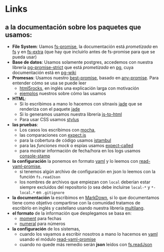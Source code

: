 # Links

## a la documentación sobre los paquetes que usamos:

 * **File System**: Uamos [fs-promise](https://www.npmjs.com/package/fs-promise), 
 la documentación está *prometizada* en [fs](https://nodejs.org/api/fs.html) 
 y en [fs-extra](https://www.npmjs.com/package/fs-extra) (que hay que incluirlo antes de fs-promise para que se pueda usar)
 * **Base de datos**: Usamos solamente postgres, 
 accedemos con nuestra librería [pg-promise-strict](https://www.npmjs.com/package/pg-promise-strict)
 que está *prometizada* en [pg](https://www.npmjs.com/package/pg), 
 cuya documentación está en [pg-wiki](https://github.com/brianc/node-postgres/wiki)
 * **Promesas**: Usamos nuestro [best-promise](https://www.npmjs.com/package/best-promise), 
 basado en [any-promise](https://www.npmjs.com/package/any-promise). Para entender cómo se usa se puede leer
   * [html5rocks](http://www.html5rocks.com/en/tutorials/es6/promises/), en inglés una explicación larga con motivación
   * [ejemplos](https://github.com/codenautas/codenautas/blob/master/examples/promises.md) nuestros sobre cómo las usamos
 * **HTML**: 
   * Si lo escribimos a mano lo hacemos con sitnaxis [jade](http://jade-lang.com/) 
   que se renderiza con el paquete [jade](https://www.npmjs.com/package/jade)
   * Si lo generamos usamos nuestra librería [js-to-html](https://www.npmjs.com/package/js-to-html)
   * Para usar CSS usamos [stylus](https://learnboost.github.io/stylus/)
 * **las pruebas**: 
   * Los casos los escribimos con [mocha](http://mochajs.org/),
   * las comparaciones con [expect.js](https://www.npmjs.com/package/expect.js)
   * para la cobertura de código usamos [istambul](https://www.npmjs.com/package/istanbul)
   * para las *funciones mock* o espías usamos [expect-called](https://www.npmjs.com/package/expect-called)
   * para mostrar información de fecha/hora en los logs usamos [console-stamp](https://www.npmjs.com/package/console-stamp)
 * **la configuración** la ponemos en formato [yaml](http://www.yaml.org/spec/1.2/spec.html#id2759963) 
 y lo leemos con [read-yaml-promise](https://www.npmjs.com/package/read-yaml-promise),
   * si tenemos algún archivo de configuración en json lo leemos con la función `fs.readJson`
   * los nombres de archivos que empiezan con `local` deberían estar siempre excluidos del repositorio 
   (o sea debe incluirse `local-*` y `*-local.*` en `.gitignore`
 * **la documentación** la escribimos en [MarkDown](https://guides.github.com/features/mastering-markdown/), 
 si lo que documentamos tiene como objetivo compartirse con la comunidad tratamos de escribirlo en inglés y castellano 
 usando nuestra librería [multilang](https://www.npmjs.com/package/multilang).
 * **el formato** de la información que desplegamos se basa en:
   * [moment](http://momentjs.com/docs/) para fechas
   * [numeral](http://numeraljs.com/) para números
 * **la configuración** de los sistemas, 
   * cuando los vayamos a escribir nosotros a mano lo hacemos en [yaml](http://www.yaml.org/refcard.html) usando el módulo [read-yaml-promise](https://www.npmjs.com/package/read-yaml-promise)
   * cuando no quede más remedio serán **json** leídos con [fs.readJson](https://www.npmjs.com/package/fs-promise)
